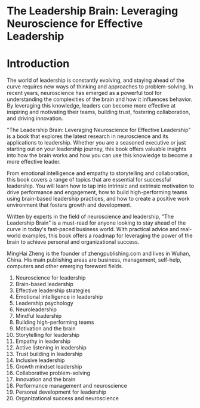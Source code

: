 # The Leadership Brain: Leveraging Neuroscience for Effective Leadership

# Introduction

The world of leadership is constantly evolving, and staying ahead of the curve requires new ways of thinking and approaches to problem-solving. In recent years, neuroscience has emerged as a powerful tool for understanding the complexities of the brain and how it influences behavior. By leveraging this knowledge, leaders can become more effective at inspiring and motivating their teams, building trust, fostering collaboration, and driving innovation.

"The Leadership Brain: Leveraging Neuroscience for Effective Leadership" is a book that explores the latest research in neuroscience and its applications to leadership. Whether you are a seasoned executive or just starting out on your leadership journey, this book offers valuable insights into how the brain works and how you can use this knowledge to become a more effective leader.

From emotional intelligence and empathy to storytelling and collaboration, this book covers a range of topics that are essential for successful leadership. You will learn how to tap into intrinsic and extrinsic motivation to drive performance and engagement, how to build high-performing teams using brain-based leadership practices, and how to create a positive work environment that fosters growth and development.

Written by experts in the field of neuroscience and leadership, "The Leadership Brain" is a must-read for anyone looking to stay ahead of the curve in today's fast-paced business world. With practical advice and real-world examples, this book offers a roadmap for leveraging the power of the brain to achieve personal and organizational success.


MingHai Zheng is the founder of zhengpublishing.com and lives in Wuhan, China. His main publishing areas are business, management, self-help, computers and other emerging foreword fields.



1. Neuroscience for leadership
2. Brain-based leadership
3. Effective leadership strategies
4. Emotional intelligence in leadership
5. Leadership psychology
6. Neuroleadership
7. Mindful leadership
8. Building high-performing teams
9. Motivation and the brain
10. Storytelling for leadership
11. Empathy in leadership
12. Active listening in leadership
13. Trust building in leadership
14. Inclusive leadership
15. Growth mindset leadership
16. Collaborative problem-solving
17. Innovation and the brain
18. Performance management and neuroscience
19. Personal development for leadership
20. Organizational success and neuroscience

